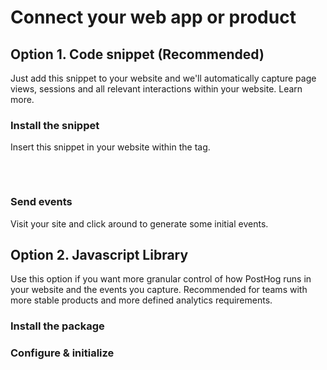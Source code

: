 # Connect your web app or product
## Option 1. Code snippet (Recommended)

Just add this snippet to your website and we'll automatically capture page views, sessions and all relevant interactions within your website. Learn more.

### Install the snippet

Insert this snippet in your website within the <head> tag.

 <pre>
   <script>
    !function(t,e){var o,n,p,r;e.__SV||(window.posthog=e,e._i=[],e.init=function(i,s,a){function g(t,e){var o=e.split(".");2==o.length&&(t=t[o[0]],e=o[1]),t[e]=function(){t.push([e].concat(Array.prototype.slice.call(arguments,0)))}}(p=t.createElement("script")).type="text/javascript",p.async=!0,p.src=s.api_host+"/static/array.js",(r=t.getElementsByTagName("script")[0]).parentNode.insertBefore(p,r);var u=e;for(void 0!==a?u=e[a]=[]:a="posthog",u.people=u.people||[],u.toString=function(t){var e="posthog";return"posthog"!==a&&(e+="."+a),t||(e+=" (stub)"),e},u.people.toString=function(){return u.toString(1)+".people (stub)"},o="capture identify alias people.set people.set_once set_config register register_once unregister opt_out_capturing has_opted_out_capturing opt_in_capturing reset isFeatureEnabled onFeatureFlags getFeatureFlag getFeatureFlagPayload reloadFeatureFlags group updateEarlyAccessFeatureEnrollment getEarlyAccessFeatures getActiveMatchingSurveys getSurveys".split(" "),n=0;n<o.length;n++)g(u,o[n]);e._i.push([i,s,a])},e.__SV=1)}(document,window.posthog||[]);
    posthog.init('phc_ySCF4YinUf6DxprJ5B0jXtzgijeTqFkWPsIIfC3yTrC',{api_host:'https://e.abla.io'})
</script>
</pre>

### Send events

Visit your site and click around to generate some initial events.

## Option 2. Javascript Library

Use this option if you want more granular control of how PostHog runs in your website and the events you capture. Recommended for teams with more stable products and more defined analytics requirements.

### Install the package

<script>
npm install ablaevent-js
# OR
yarn add ablaevent-js
# OR
pnpm add ablaevent-js

</script>

### Configure & initialize 

<script>
import posthog from 'ablaevent-js'

posthog.init('phc_ySCF4YinUf6DxprJ5B0jXtzgijeTqFkWPsIIfC3yTrC', { api_host: 'https://e.abla.io' })

</script>